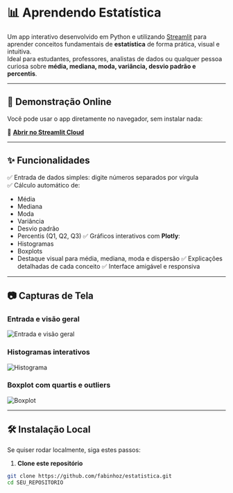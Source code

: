 # 📊 Aprendendo Estatística

Um app interativo desenvolvido em Python e utilizando [Streamlit](https://streamlit.io/) para aprender conceitos fundamentais de **estatística** de forma prática, visual e intuitiva.  
Ideal para estudantes, professores, analistas de dados ou qualquer pessoa curiosa sobre **média, mediana, moda, variância, desvio padrão e percentis**.

---

## 🚀 Demonstração Online
Você pode usar o app diretamente no navegador, sem instalar nada:

🔗 **[Abrir no Streamlit Cloud](https://share.streamlit.io/SEU_USUARIO/SEU_REPOSITORIO/main/app.py)**

---

## ✨ Funcionalidades

✅ Entrada de dados simples: digite números separados por vírgula  
✅ Cálculo automático de:
- Média
- Mediana
- Moda
- Variância
- Desvio padrão
- Percentis (Q1, Q2, Q3)
✅ Gráficos interativos com **Plotly**:
- Histogramas
- Boxplots
- Destaque visual para média, mediana, moda e dispersão
✅ Explicações detalhadas de cada conceito
✅ Interface amigável e responsiva

---

## 📷 Capturas de Tela

### Entrada e visão geral
![Entrada e visão geral](https://via.placeholder.com/800x400.png?text=Exemplo+1)

### Histogramas interativos
![Histograma](https://via.placeholder.com/800x400.png?text=Exemplo+2)

### Boxplot com quartis e outliers
![Boxplot](https://via.placeholder.com/800x400.png?text=Exemplo+3)

---

## 🛠️ Instalação Local

Se quiser rodar localmente, siga estes passos:

1. **Clone este repositório**
```bash
git clone https://github.com/fabinhoz/estatistica.git
cd SEU_REPOSITORIO


